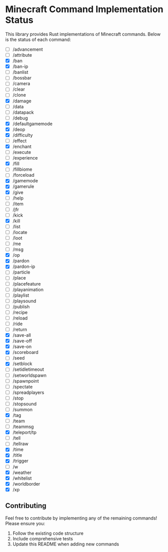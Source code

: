 # Minecraft Command Implementation Status

This library provides Rust implementations of Minecraft commands. Below is the status of each command:

- [ ] /advancement
- [ ] /attribute
- [x] /ban
- [x] /ban-ip
- [ ] /banlist
- [ ] /bossbar
- [ ] /camera
- [ ] /clear
- [ ] /clone
- [x] /damage
- [ ] /data
- [ ] /datapack
- [ ] /debug
- [x] /defaultgamemode
- [x] /deop
- [x] /difficulty
- [ ] /effect
- [x] /enchant
- [ ] /execute
- [ ] /experience
- [x] /fill
- [ ] /fillbiome
- [ ] /forceload
- [x] /gamemode
- [x] /gamerule
- [x] /give
- [ ] /help
- [ ] /item
- [ ] /jfr
- [ ] /kick
- [x] /kill
- [ ] /list
- [ ] /locate
- [ ] /loot
- [ ] /me
- [ ] /msg
- [x] /op
- [x] /pardon
- [x] /pardon-ip
- [ ] /particle
- [ ] /place
- [ ] /placefeature
- [ ] /playanimation
- [ ] /playlist
- [ ] /playsound
- [ ] /publish
- [ ] /recipe
- [ ] /reload
- [ ] /ride
- [ ] /return
- [x] /save-all
- [x] /save-off
- [x] /save-on
- [x] /scoreboard
- [ ] /seed
- [x] /setblock
- [ ] /setidletimeout
- [ ] /setworldspawn
- [ ] /spawnpoint
- [ ] /spectate
- [ ] /spreadplayers
- [ ] /stop
- [ ] /stopsound
- [ ] /summon
- [x] /tag
- [ ] /team
- [ ] /teammsg
- [x] /teleport/tp
- [ ] /tell
- [ ] /tellraw
- [x] /time
- [x] /title
- [x] /trigger
- [ ] /w
- [x] /weather
- [x] /whitelist
- [x] /worldborder
- [x] /xp

## Contributing
Feel free to contribute by implementing any of the remaining commands! Please ensure you:
1. Follow the existing code structure
2. Include comprehensive tests
3. Update this README when adding new commands

